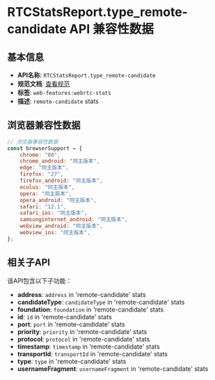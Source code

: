 # RTCStatsReport.type_remote-candidate API 兼容性数据

## 基本信息

- **API名称**: `RTCStatsReport.type_remote-candidate`
- **规范文档**: [查看规范](https://w3c.github.io/webrtc-stats/#dom-rtcstatstype-remote-candidate)
- **标签**: `web-features:webrtc-stats`
- **描述**: `remote-candidate` stats

## 浏览器兼容性数据

```javascript
// 浏览器兼容性数据
const browserSupport = {
    chrome: "80",
    chrome_android: "同主版本",
    edge: "同主版本",
    firefox: "27",
    firefox_android: "同主版本",
    oculus: "同主版本",
    opera: "同主版本",
    opera_android: "同主版本",
    safari: "12.1",
    safari_ios: "同主版本",
    samsunginternet_android: "同主版本",
    webview_android: "同主版本",
    webview_ios: "同主版本",
};

```

## 相关子API

该API包含以下子功能：

- **address**: `address` in 'remote-candidate' stats
- **candidateType**: `candidateType` in 'remote-candidate' stats
- **foundation**: `foundation` in 'remote-candidate' stats
- **id**: `id` in 'remote-candidate' stats
- **port**: `port` in 'remote-candidate' stats
- **priority**: `priority` in 'remote-candidate' stats
- **protocol**: `protocol` in 'remote-candidate' stats
- **timestamp**: `timestamp` in 'remote-candidate' stats
- **transportId**: `transportId` in 'remote-candidate' stats
- **type**: `type` in 'remote-candidate' stats
- **usernameFragment**: `usernameFragment` in 'remote-candidate' stats

